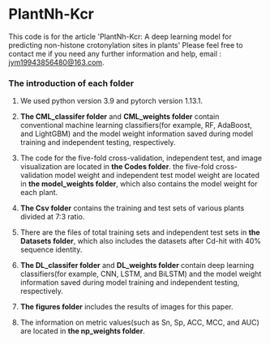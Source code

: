 # PlantNh-Kcr
This code is for the article 'PlantNh-Kcr: A deep learning model for predicting non-histone crotonylation sites in plants'
Please feel free to contact me if you need any further information and help, email : jym19943856480@163.com.

### The introduction of each folder
1. We used python version 3.9 and pytorch version 1.13.1.

2. **The CML_classifer folder** and **CML_weights folder** contain conventional machine learning classifiers(for example, RF, AdaBoost, and LightGBM) and the model weight information saved during model training and independent testing, respectively.

3. The code for the five-fold cross-validation, independent test, and image visualization are located in **the Codes folder**. the five-fold cross-validation model weight and independent test model weight are located in **the model_weights folder**, which also contains the model weight for each plant.

4. **The Csv folder** contains the training and test sets of various plants divided at 7:3 ratio.

5. There are the files of total training sets and independent test sets in **the Datasets folder**, which also includes the datasets after Cd-hit with 40% sequence identity.

6. **The DL_classifer folder** and **DL_weights folder** contain deep learning classifiers(for example, CNN, LSTM, and BiLSTM) and the model weight information saved during model training and independent testing, respectively.

7. **The figures folder** includes the results of images for this paper.

8. The information on metric values(such as Sn, Sp, ACC, MCC, and AUC) are located in **the np_weights folder**.